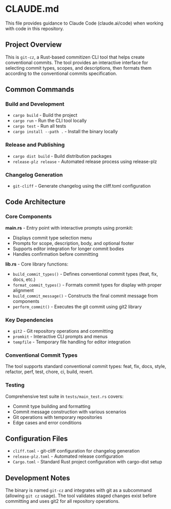 # CLAUDE.md

This file provides guidance to Claude Code (claude.ai/code) when working with code in this repository.

## Project Overview

This is `git-cz`, a Rust-based commitizen CLI tool that helps create conventional commits. The tool provides an interactive interface for selecting commit types, scopes, and descriptions, then formats them according to the conventional commits specification.

## Common Commands

### Build and Development
- `cargo build` - Build the project
- `cargo run` - Run the CLI tool locally
- `cargo test` - Run all tests
- `cargo install --path .` - Install the binary locally

### Release and Publishing
- `cargo dist build` - Build distribution packages
- `release-plz release` - Automated release process using release-plz

### Changelog Generation
- `git-cliff` - Generate changelog using the cliff.toml configuration

## Code Architecture

### Core Components

**main.rs** - Entry point with interactive prompts using promkit:
- Displays commit type selection menu
- Prompts for scope, description, body, and optional footer
- Supports editor integration for longer commit bodies
- Handles confirmation before committing

**lib.rs** - Core library functions:
- `build_commit_types()` - Defines conventional commit types (feat, fix, docs, etc.)
- `format_commit_types()` - Formats commit types for display with proper alignment
- `build_commit_message()` - Constructs the final commit message from components
- `perform_commit()` - Executes the git commit using git2 library

### Key Dependencies
- `git2` - Git repository operations and committing
- `promkit` - Interactive CLI prompts and menus
- `tempfile` - Temporary file handling for editor integration

### Conventional Commit Types
The tool supports standard conventional commit types: feat, fix, docs, style, refactor, perf, test, chore, ci, build, revert.

### Testing
Comprehensive test suite in `tests/main_test.rs` covers:
- Commit type building and formatting
- Commit message construction with various scenarios
- Git operations with temporary repositories
- Edge cases and error conditions

## Configuration Files

- `cliff.toml` - git-cliff configuration for changelog generation
- `release-plz.toml` - Automated release configuration
- `Cargo.toml` - Standard Rust project configuration with cargo-dist setup

## Development Notes

The binary is named `git-cz` and integrates with git as a subcommand (allowing `git cz` usage). The tool validates staged changes exist before committing and uses git2 for all repository operations.